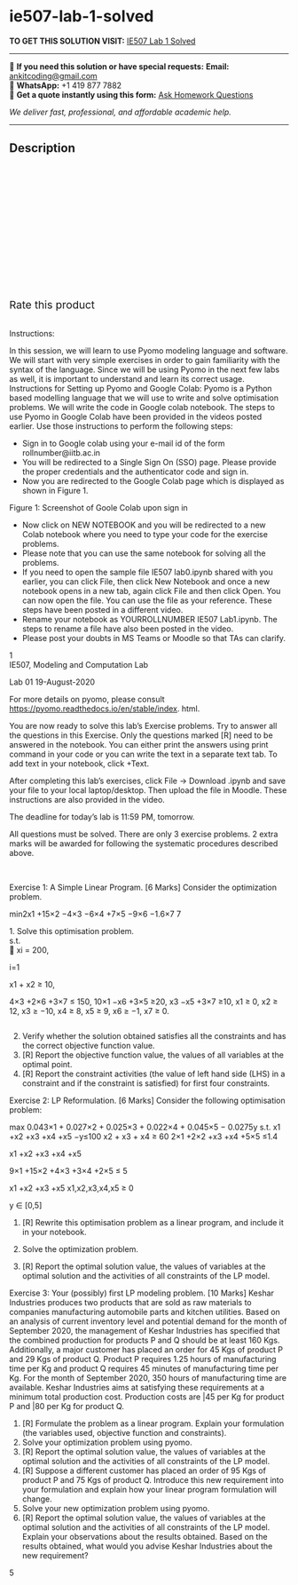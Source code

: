 # ie507-lab-1-solved
**TO GET THIS SOLUTION VISIT:** [IE507 Lab 1 Solved](https://www.ankitcodinghub.com/product/ie507-lab-1-solved/)


---

📩 **If you need this solution or have special requests:** **Email:** ankitcoding@gmail.com  
📱 **WhatsApp:** +1 419 877 7882  
📄 **Get a quote instantly using this form:** [Ask Homework Questions](https://www.ankitcodinghub.com/services/ask-homework-questions/)

*We deliver fast, professional, and affordable academic help.*

---

<h2>Description</h2>



<div class="kk-star-ratings kksr-auto kksr-align-center kksr-valign-top" data-payload="{&quot;align&quot;:&quot;center&quot;,&quot;id&quot;:&quot;97657&quot;,&quot;slug&quot;:&quot;default&quot;,&quot;valign&quot;:&quot;top&quot;,&quot;ignore&quot;:&quot;&quot;,&quot;reference&quot;:&quot;auto&quot;,&quot;class&quot;:&quot;&quot;,&quot;count&quot;:&quot;0&quot;,&quot;legendonly&quot;:&quot;&quot;,&quot;readonly&quot;:&quot;&quot;,&quot;score&quot;:&quot;0&quot;,&quot;starsonly&quot;:&quot;&quot;,&quot;best&quot;:&quot;5&quot;,&quot;gap&quot;:&quot;4&quot;,&quot;greet&quot;:&quot;Rate this product&quot;,&quot;legend&quot;:&quot;0\/5 - (0 votes)&quot;,&quot;size&quot;:&quot;24&quot;,&quot;title&quot;:&quot;IE507 Lab 1&nbsp;Solved&quot;,&quot;width&quot;:&quot;0&quot;,&quot;_legend&quot;:&quot;{score}\/{best} - ({count} {votes})&quot;,&quot;font_factor&quot;:&quot;1.25&quot;}">

<div class="kksr-stars">

<div class="kksr-stars-inactive">
            <div class="kksr-star" data-star="1" style="padding-right: 4px">


<div class="kksr-icon" style="width: 24px; height: 24px;"></div>
        </div>
            <div class="kksr-star" data-star="2" style="padding-right: 4px">


<div class="kksr-icon" style="width: 24px; height: 24px;"></div>
        </div>
            <div class="kksr-star" data-star="3" style="padding-right: 4px">


<div class="kksr-icon" style="width: 24px; height: 24px;"></div>
        </div>
            <div class="kksr-star" data-star="4" style="padding-right: 4px">


<div class="kksr-icon" style="width: 24px; height: 24px;"></div>
        </div>
            <div class="kksr-star" data-star="5" style="padding-right: 4px">


<div class="kksr-icon" style="width: 24px; height: 24px;"></div>
        </div>
    </div>

<div class="kksr-stars-active" style="width: 0px;">
            <div class="kksr-star" style="padding-right: 4px">


<div class="kksr-icon" style="width: 24px; height: 24px;"></div>
        </div>
            <div class="kksr-star" style="padding-right: 4px">


<div class="kksr-icon" style="width: 24px; height: 24px;"></div>
        </div>
            <div class="kksr-star" style="padding-right: 4px">


<div class="kksr-icon" style="width: 24px; height: 24px;"></div>
        </div>
            <div class="kksr-star" style="padding-right: 4px">


<div class="kksr-icon" style="width: 24px; height: 24px;"></div>
        </div>
            <div class="kksr-star" style="padding-right: 4px">


<div class="kksr-icon" style="width: 24px; height: 24px;"></div>
        </div>
    </div>
</div>


<div class="kksr-legend" style="font-size: 19.2px;">
            <span class="kksr-muted">Rate this product</span>
    </div>
    </div>
<div class="page" title="Page 1">
<div class="layoutArea">
<div class="column">
&nbsp;

Instructions:

In this session, we will learn to use Pyomo modeling language and software. We will start with very simple exercises in order to gain familiarity with the syntax of the language. Since we will be using Pyomo in the next few labs as well, it is important to understand and learn its correct usage. Instructions for Setting up Pyomo and Google Colab: Pyomo is a Python based modelling language that we will use to write and solve optimisation problems. We will write the code in Google colab notebook. The steps to use Pyomo in Google Colab have been provided in the videos posted earlier. Use those instructions to perform the following steps:

<ul>
<li>Sign in to Google colab using your e-mail id of the form rollnumber@iitb.ac.in</li>
<li>You will be redirected to a Single Sign On (SSO) page. Please provide the proper credentials
and the authenticator code and sign in.
</li>
<li>Now you are redirected to the Google Colab page which is displayed as shown in Figure 1.</li>
</ul>
</div>
</div>
<div class="layoutArea">
<div class="column">
Figure 1: Screenshot of Goole Colab upon sign in

<ul>
<li>Now click on NEW NOTEBOOK and you will be redirected to a new Colab notebook where you need to type your code for the exercise problems.</li>
<li>Please note that you can use the same notebook for solving all the problems.</li>
<li>If you need to open the sample file IE507 lab0.ipynb shared with you earlier, you can click File, then click New Notebook and once a new notebook opens in a new tab, again click File and then click Open. You can now open the file. You can use the file as your reference. These steps have been posted in a different video.</li>
<li>Rename your notebook as YOURROLLNUMBER IE507 Lab1.ipynb. The steps to rename a file have also been posted in the video.</li>
<li>Please post your doubts in MS Teams or Moodle so that TAs can clarify.</li>
</ul>
</div>
</div>
<div class="layoutArea">
<div class="column">
1

</div>
</div>
</div>
<div class="page" title="Page 2">
<div class="layoutArea">
<div class="column">
IE507, Modeling and Computation Lab

Lab 01 19-August-2020

For more details on pyomo, please consult https://pyomo.readthedocs.io/en/stable/index. html.

You are now ready to solve this lab’s Exercise problems. Try to answer all the questions in this Exercise. Only the questions marked [R] need to be answered in the notebook. You can either print the answers using print command in your code or you can write the text in a separate text tab. To add text in your notebook, click +Text.

After completing this lab’s exercises, click File → Download .ipynb and save your file to your local laptop/desktop. Then upload the file in Moodle. These instructions are also provided in the video.

The deadline for today’s lab is 11:59 PM, tomorrow.

All questions must be solved. There are only 3 exercise problems. 2 extra marks will be awarded for following the systematic procedures described above.

</div>
</div>
<div class="layoutArea">
<div class="column"></div>
</div>
</div>
<div class="page" title="Page 3">
<div class="layoutArea">
<div class="column">
&nbsp;

Exercise 1: A Simple Linear Program. [6 Marks] Consider the optimization problem.

min2x1 +15×2 −4×3 −6×4 +7×5 −9×6 −1.6×7 7

</div>
</div>
<div class="layoutArea">
<div class="column">
1. Solve this optimisation problem.

</div>
</div>
<div class="layoutArea">
<div class="column">
s.t.

</div>
<div class="column">
􏰀 xi = 200,

i=1

x1 + x2 ≥ 10,

4×3 +2×6 +3×7 ≤ 150, 10×1 −x6 +3×5 ≥20, x3 −x5 +3×7 ≥10, x1 ≥ 0, x2 ≥ 12, x3 ≥ −10, x4 ≥ 8, x5 ≥ 9, x6 ≥ −1, x7 ≥ 0.

</div>
</div>
<div class="layoutArea">
<div class="column">
<ol start="2">
<li>Verify whether the solution obtained satisfies all the constraints and has the correct objective function value.</li>
<li>[R] Report the objective function value, the values of all variables at the optimal point.</li>
<li>[R] Report the constraint activities (the value of left hand side (LHS) in a constraint and if the constraint is satisfied) for first four constraints.</li>
</ol>
</div>
</div>
<div class="layoutArea">
<div class="column"></div>
</div>
</div>
<div class="page" title="Page 4">
<div class="layoutArea">
<div class="column">
Exercise 2: LP Reformulation. [6 Marks] Consider the following optimisation problem:

max 0.043×1 + 0.027×2 + 0.025×3 + 0.022×4 + 0.045×5 − 0.0275y s.t. x1 +x2 +x3 +x4 +x5 −y≤100 x2 + x3 + x4 ≥ 60 2×1 +2×2 +x3 +x4 +5×5 ≤1.4

x1 +x2 +x3 +x4 +x5

9×1 +15×2 +4×3 +3×4 +2×5 ≤ 5

x1 +x2 +x3 +x5 x1,x2,x3,x4,x5 ≥ 0

y ∈ [0,5]

1. [R] Rewrite this optimisation problem as a linear program, and include it in your notebook.

2. Solve the optimization problem.

3. [R] Report the optimal solution value, the values of variables at the optimal solution and the activities of all constraints of the LP model.

</div>
</div>
</div>
<div class="page" title="Page 5">
<div class="layoutArea">
<div class="column">
Exercise 3: Your (possibly) first LP modeling problem. [10 Marks] Keshar Industries produces two products that are sold as raw materials to companies manufacturing automobile parts and kitchen utilities. Based on an analysis of current inventory level and potential demand for the month of September 2020, the management of Keshar Industries has specified that the combined production for products P and Q should be at least 160 Kgs. Additionally, a major customer has placed an order for 45 Kgs of product P and 29 Kgs of product Q. Product P requires 1.25 hours of manufacturing time per Kg and product Q requires 45 minutes of manufacturing time per Kg. For the month of September 2020, 350 hours of manufacturing time are available. Keshar Industries aims at satisfying these requirements at a minimum total production cost. Production costs are |45 per Kg for product P and |80 per Kg for product Q.

<ol>
<li>[R] Formulate the problem as a linear program. Explain your formulation (the variables used, objective function and constraints).</li>
<li>Solve your optimization problem using pyomo.</li>
<li>[R] Report the optimal solution value, the values of variables at the optimal solution and the activities of all constraints of the LP model.</li>
<li>[R] Suppose a different customer has placed an order of 95 Kgs of product P and 75 Kgs of product Q. Introduce this new requirement into your formulation and explain how your linear program formulation will change.</li>
<li>Solve your new optimization problem using pyomo.</li>
<li>[R] Report the optimal solution value, the values of variables at the optimal solution and the activities of all constraints of the LP model. Explain your observations about the results obtained. Based on the results obtained, what would you advise Keshar Industries about the new requirement?</li>
</ol>
</div>
</div>
<div class="layoutArea">
<div class="column">
5

</div>
</div>
</div>
